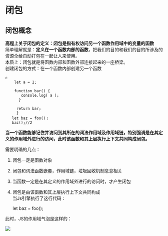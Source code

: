 # 闭包 #
## 闭包概念 ##
**高程上关于闭包的定义：闭包是指有权访问另一个函数作用域中的变量的函数**<br>
简单理解就是：**定义在一个函数内部的函数**，把我们的目的和我们的目的所涉及的资源全给自动打包在一起让人来使用。<br>
本质上：闭包就是将函数内部和函数外部连接起来的一座桥梁。<br>
创建闭包的方式：在一个函数内部创建另一个函数


    c
        let a = 2;

        function bar() {
           console.log( a );
          }
 
         return bar;
         }
       let baz = foo()；
       baz();//2


 **当一个函数能够记住并访问到其所在的词法作用域及作用域链，特别强调是在其定义的作用域外进行的访问，此时该函数和其上层执行上下文共同构成闭包。**<br>

   需要明确的几点：<br>
1. 闭包一定是函数对象<br>
2. 闭包和词法函数嵌套，作用域链，垃圾回收机制息息相关<br>
3. 当函数一定是在其定义的作用域外进行的访问时，才产生闭包<br>
4. 闭包是由该函数和其上层执行上下文共同构成<br>
当Js引擎执行了这行代码：<br>

    let baz = foo();

此时，JS的作用域气泡是这样的：



![](https://camo.githubusercontent.com/d53a62422ef9f3e1c952ead6184e262ebd4521c3/68747470733a2f2f706963342e7a68696d672e636f6d2f76322d38386135313362613263653237623562343165633665313838643037623330665f722e6a7067)
